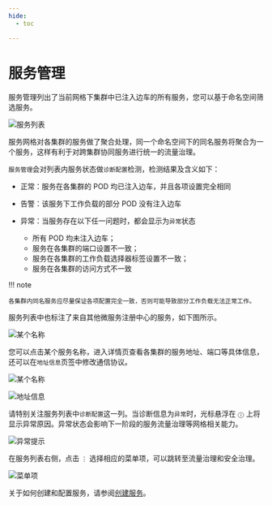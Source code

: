 ```yaml
---
hide:
  - toc

---
```


# 服务管理

服务管理列出了当前网格下集群中已注入边车的所有服务，您可以基于命名空间筛选服务。

![服务列表](https://docs.daocloud.io/daocloud-docs-images/docs/mspider/images/servicelist01.png)

服务网格对各集群的服务做了聚合处理，同一个命名空间下的同名服务将聚合为一个服务，这样有利于对跨集群协同服务进行统一的流量治理。

`服务管理`会对列表内服务状态做`诊断配置`检测，检测结果及含义如下：
- 正常：服务在各集群的 POD 均已注入边车，并且各项设置完全相同
- 告警：该服务下工作负载的部分 POD 没有注入边车
- 异常：当服务存在以下任一问题时，都会显示为`异常`状态

	- 所有 POD 均未注入边车；
	- 服务在各集群的端口设置不一致；
	- 服务在各集群的工作负载选择器标签设置不一致；
	- 服务在各集群的访问方式不一致

!!! note

    各集群内同名服务应尽量保证各项配置完全一致，否则可能导致部分工作负载无法正常工作。

服务列表中也标注了来自其他微服务注册中心的服务，如下图所示。

![某个名称](https://docs.daocloud.io/daocloud-docs-images/docs/mspider/images/servicelist06.png)

您可以点击某个服务名称，进入详情页查看各集群的服务地址、端口等具体信息，还可以在`地址信息`页签中修改通信协议。

![某个名称](https://docs.daocloud.io/daocloud-docs-images/docs/mspider/images/servicelist02.png)

![地址信息](https://docs.daocloud.io/daocloud-docs-images/docs/mspider/images/servicelist03.png)

请特别关注服务列表中`诊断配置`这一列。当诊断信息为`异常`时，光标悬浮在 `ⓘ` 上将显示异常原因。异常状态会影响下一阶段的服务流量治理等网格相关能力。

![异常提示](https://docs.daocloud.io/daocloud-docs-images/docs/mspider/images/servicelist04.png)

在服务列表右侧，点击 `⋮` 选择相应的菜单项，可以跳转至流量治理和安全治理。

![菜单项](https://docs.daocloud.io/daocloud-docs-images/docs/mspider/images/servicelist05.png)

关于如何创建和配置服务，请参阅[创建服务](../../../kpanda/user-guide/services-routes/create-services.md)。
